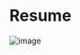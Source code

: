 # Resume
![image](https://user-images.githubusercontent.com/37403568/51682475-87694e80-200d-11e9-9364-d5903e80b9fa.png)

